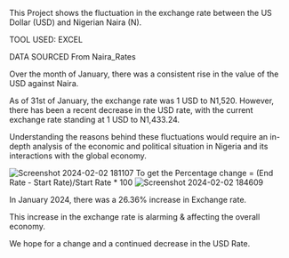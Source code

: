 
This Project shows the fluctuation in the exchange rate between the US Dollar (USD) and Nigerian Naira (N). 

TOOL USED: EXCEL


DATA SOURCED From Naira_Rates

Over the month of January, there was a consistent rise in the value of the USD against Naira.

As of 31st of January, the exchange rate was 1 USD to N1,520. However, there has been a recent decrease in the USD rate, with the current exchange rate standing at 1 USD to N1,433.24.


Understanding the reasons behind these fluctuations would require an in-depth analysis of the economic and political situation in Nigeria and its interactions with the global economy.

![Screenshot 2024-02-02 181107](https://github.com/Essien-glory/Naira-Rates/assets/139914656/1c9b72b2-f536-4a89-9dee-f10966e78b36)
To get the Percentage change = (End Rate - Start Rate)/Start Rate * 100 ![Screenshot 2024-02-02 184609](https://github.com/Essien-glory/Naira-Rates/assets/139914656/08644ba4-5a88-4469-b147-1602244d7c06)


In January 2024, there was a 26.36% increase in Exchange rate.

This increase in the exchange rate is alarming & affecting the overall economy.

We hope for a change and a continued decrease in the USD Rate.
